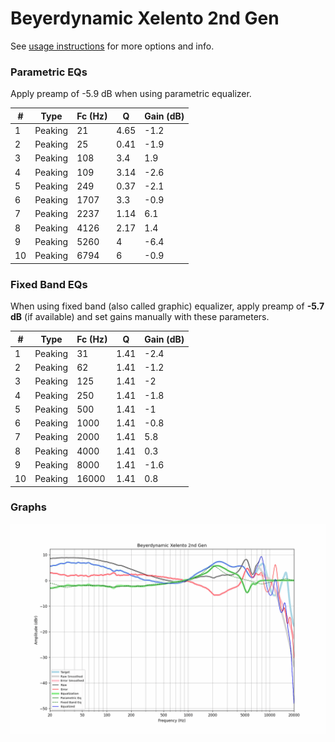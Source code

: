 # Beyerdynamic Xelento 2nd Gen
See [usage instructions](https://github.com/jaakkopasanen/AutoEq#usage) for more options and info.

### Parametric EQs
Apply preamp of -5.9 dB when using parametric equalizer.

|   # | Type    |   Fc (Hz) |    Q |   Gain (dB) |
|-----|---------|-----------|------|-------------|
|   1 | Peaking |        21 | 4.65 |        -1.2 |
|   2 | Peaking |        25 | 0.41 |        -1.9 |
|   3 | Peaking |       108 | 3.4  |         1.9 |
|   4 | Peaking |       109 | 3.14 |        -2.6 |
|   5 | Peaking |       249 | 0.37 |        -2.1 |
|   6 | Peaking |      1707 | 3.3  |        -0.9 |
|   7 | Peaking |      2237 | 1.14 |         6.1 |
|   8 | Peaking |      4126 | 2.17 |         1.4 |
|   9 | Peaking |      5260 | 4    |        -6.4 |
|  10 | Peaking |      6794 | 6    |        -0.9 |

### Fixed Band EQs
When using fixed band (also called graphic) equalizer, apply preamp of **-5.7 dB** (if available) and set gains manually with these parameters.

|   # | Type    |   Fc (Hz) |    Q |   Gain (dB) |
|-----|---------|-----------|------|-------------|
|   1 | Peaking |        31 | 1.41 |        -2.4 |
|   2 | Peaking |        62 | 1.41 |        -1.2 |
|   3 | Peaking |       125 | 1.41 |        -2   |
|   4 | Peaking |       250 | 1.41 |        -1.8 |
|   5 | Peaking |       500 | 1.41 |        -1   |
|   6 | Peaking |      1000 | 1.41 |        -0.8 |
|   7 | Peaking |      2000 | 1.41 |         5.8 |
|   8 | Peaking |      4000 | 1.41 |         0.3 |
|   9 | Peaking |      8000 | 1.41 |        -1.6 |
|  10 | Peaking |     16000 | 1.41 |         0.8 |

### Graphs
![](./Beyerdynamic%20Xelento%202nd%20Gen.png)
